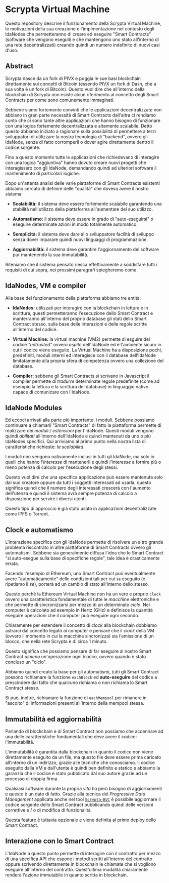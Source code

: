 # Scrypta Virtual Machine

Questo repository descrive il funzionamento della Scrypta Virtual Machine, le motivazioni della sua creazione e l'implmentazione nel contesto degli IdaNodes che permetteranno di creare ed eseguire "Smart Contracts" (software che vengono eseguiti e che mantengono uno stato all'interno di una rete decentralizzati) creando quindi un numero indefinito di nuovi casi d'uso.

## Abstract

Scrypta nasce da un fork di PIVX e poggia le sue basi blockchain direttamente sui concetti di Bitcoin (essendo PIVX un fork di Dash, che a sua volta è un fork di Bitcoin). Questo vuol dire che all'interno della blockchain di Scrypta non esiste alcun riferimento al concetto degli Smart Contracts per come sono comunemente immaginati. 

Sebbene siamo fortemente convinti che le applicazioni decentralizzate non abbiano in gran parte necessità di Smart Contracts dall'altra ci rendiamo conto che ci sono tante altre applicazioni che hanno bisogno di funzionare con una logica fortemente decentralizzata e altamente scalabile. Detto questo abbiamo iniziato a ragionare sulla possibilità di permettere a terzi sviluppatori di utilizzare la nostra tecnologia di "backend", ovvero gli IdaNode, senza di fatto corromperli o dover agire direttamente dentro il codice sorgente.

Fino a questo momento tutte le applicazioni che richiedevano di interagire con una logica "aggiuntiva" hanno dovuto creare nuovi progetti che interagissero con gli IdaNode, demandando quindi ad ulteriori software il mantenimento di particolari logiche.

Dopo un'attenta analisi delle varie piattaforme di Smart Contracts esistenti abbiamo cercato di definire delle "qualità" che doveva avere il nostro sistema:

- **Scalabilità:** il sistema deve essere fortemente scalabile garantendo una stabilità nell'utilizzo della piattaforma all'aumentare del suo utilizzo.

- **Automatismo:** il sistema deve essere in grado di "auto-eseguirsi" o eseguire determinate azioni in modo totalmente automatico.

- **Semplicità:** il sistema deve dare allo sviluppatore facilità di sviluppo senza dover imparare quindi nuovi linguaggi di programmazione.

- **Aggiornabilità:** il sistema deve garantire l'aggiornamento del software pur mantenendo la sua immutabilità.

Riteniamo che il sistema pensato riesca effettivamente a soddisfare tutti i requisiti di cui sopra, nei prossimi paragrafi spiegheremo come.

## IdaNodes, VM e compiler

Alla base del funzionamento della piattaforma abbiamo tre entità: 

- **IdaNodes:** utilizzati per interagire con la blockchain in lettura e in scrittura, questi permetteranno l'esecuzione dello Smart Contract e manterranno all'interno del proprio database gli stati dello Smart Contract stesso, sulla base delle interazioni e delle regole scritte all'interno del codice.

- **Virtual Machine:** la virtual machine (VM2) permette di esguire del codice *"untrusted"* ovvero *ospite* dell'IdaNode ed è l'ambiente sicuro in cui il codice viene eseguito. La Virtual Machine ha a disposizione pochi, predefiniti, moduli interni ed interagisce con il database dell'IdaNode limitatamente alla propria sfera di competenza ovvero una collezione del database.

- **Compiler:** sebbene gli Smart Contracts si scrivano in Javascript il compiler permette di *tradurre* determinate regole predefinite (come ad esempio la lettura e la scrittura del database) in linguaggio nativo capace di comunicare con l'IdaNode.

## IdaNode Modules

Ed eccoci arrivati alla parte più importante: i moduli. Sebbene possiamo continuare a chiamarli "Smart Contracts" di fatto la piattaforma permette di realizzare dei *moduli / estensioni* per l'IdaNode. Questi moduli vengono quindi *abilitati* all'interno dell'IdaNode e quindi mantenuti da uno o più IdaNodes specifici. Qui arriviamo al primo punto nella nostra lista di caratteristiche richieste: *la scalabilità*.

I moduli non vengono nativamente inclusi in tutti gli IdaNode, ma solo in quelli che hanno *l'interesse* di mantenerli e quindi *l'interesse* a fornire più o meno potenza di calcolo per l'esecuzione degli stessi. 

Questo vuol dire che una specifica applicazione può essere mantenuta solo dal suo creatore oppure da tutti i soggetti interessati ad usarla, questo significa quindi che il numero degli interessati crescerà con l'aumento dell'utenza e quindi il sistema avrà sempre potenza di calcolo a disposizione per servire i diversi utenti.

Questo tipo di approccio è già stato usato in applicazioni decentralizzate come IPFS o Torrent.

## Clock e automatismo

L'interazione specifica con gli IdaNode permette di risolvere un altro grande problema riscontrato in altre piattaforme di Smart Contracts ovvero gli automatismi. Sebbene sia generalmente diffusa l'idea che lo Smart Contract "si auto-esegue sulla base di specifiche regole", tale idea è drasticamente errata.

Facendo l'esempio di Ethereum, uno Smart Contract può eventualmente avere "automaticamente" delle condizioni tali per cui `se` eseguito (e ripetiamo il *se*), porterà ad un cambio di stato all'interno dello stesso.

Questo perchè la Ethereum Virtual Machine non ha un vero e proprio `clock` ovvero una caratteristica fondamentale di tutte le *macchine* elettroniche e che permette di sincronizzarsi per mezzo di un determinato *ciclo*. Nei computer è calcolato ad esempio in Hertz (GHz) e definisce la quantità eseguire operazioni che il computer può eseguire ogni secondo. 

Chiaramente per estendere il concetto di *clock* alla blockchain dobbiamo astrarci dal concetto legato ai computer e pensare che il *clock* della VM (ovvero il momento in cui la macchina sincronizza) sia l'emissione di un blocco, che nella rete Scrypta è di circa 1 minuto.

Questo significa che possiamo pensare di far eseguire al nostro Smart Contract *almeno* un'operazione ogni blocco, ovvero quando è stato concluso un "ciclo".

Abbiamo quindi creato la base per gli automatismi, tutti gli Smart Contract possono richiamare la funzione `eachBlock` ed **auto-eseguire** del codice a prescindere dal fatto che qualcuno richiama o non richiama lo Smart Contract stesso.

Si può, inoltre, richiamare la funzione di `eachMempool` per rimanere in "ascolto" di informazioni presenti all'interno della mempool stessa.

## Immutabilità ed aggiornabilità

Parlando di blockchain e di Smart Contract non possiamo che accennare ad una delle caratteristiche fondamentali che deve avere il codice: l'immutabilità.

L'immutabilità è garantita dalla blockchain in quanto il codice non viene direttamente eseguito da un file, ma questo file deve essere prima caricato all'interno di un indirizzo, grazie alle tecniche che conosciamo. Il codice eseguito dalla VM e dall'utente è quindi ben definito e statico e abbiamo la garanzia che il codice è stato pubblicato dal suo autore grazie ad un processo di doppia firma.

Qualsiasi software durante la propria *vita* ha però bisogno di aggiornamenti e questo è un dato di fatto. Grazie alla tecnica del *Progressive Data Management* applicata anche nel tool [`Scrypta-BVC`](/utilities/versioning-cli) è possibile aggiornare il codice sorgente dello Smart Contract pubblicando quindi delle versioni correttive e / o di modifica di funzionalità.

Questa feature è tuttavia opzionale e viene definita al primo deploy dello Smart Contract.

## Interazione con lo Smart Contract

L'IdaNode a questo punto permette di interagire con il contratto per mezzo di una specifica API che espone i metodi scritti all'interno del contratto oppure scrivendo direttamente in blockchain le chiamate che si vogliono eseguire all'interno del contratto. Quest'ultima modalità chiaramente renderà l'azione immutabile in quanto scritta in blockchain.
